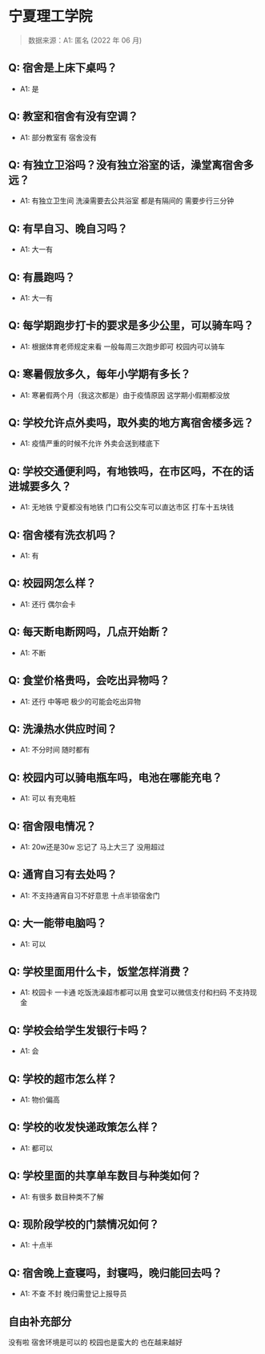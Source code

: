 # 宁夏理工学院

> 数据来源：A1: 匿名 (2022 年 06 月)

## Q: 宿舍是上床下桌吗？

- A1: 是

## Q: 教室和宿舍有没有空调？

- A1: 部分教室有 宿舍没有

## Q: 有独立卫浴吗？没有独立浴室的话，澡堂离宿舍多远？

- A1: 有独立卫生间 洗澡需要去公共浴室 都是有隔间的 需要步行三分钟

## Q: 有早自习、晚自习吗？

- A1: 大一有

## Q: 有晨跑吗？

- A1: 大一有

## Q: 每学期跑步打卡的要求是多少公里，可以骑车吗？

- A1: 根据体育老师规定来看 一般每周三次跑步即可 校园内可以骑车

## Q: 寒暑假放多久，每年小学期有多长？

- A1: 寒暑假两个月（我这次都是）由于疫情原因 这学期小假期都没放

## Q: 学校允许点外卖吗，取外卖的地方离宿舍楼多远？

- A1: 疫情严重的时候不允许 外卖会送到楼底下

## Q: 学校交通便利吗，有地铁吗，在市区吗，不在的话进城要多久？

- A1: 无地铁 宁夏都没有地铁 门口有公交车可以直达市区 打车十五块钱

## Q: 宿舍楼有洗衣机吗？

- A1: 有

## Q: 校园网怎么样？

- A1: 还行 偶尔会卡

## Q: 每天断电断网吗，几点开始断？

- A1: 不断

## Q: 食堂价格贵吗，会吃出异物吗？

- A1: 还行 中等吧 极少的可能会吃出异物

## Q: 洗澡热水供应时间？

- A1: 不分时间 随时都有

## Q: 校园内可以骑电瓶车吗，电池在哪能充电？

- A1: 可以 有充电桩

## Q: 宿舍限电情况？

- A1: 20w还是30w 忘记了 马上大三了 没用超过

## Q: 通宵自习有去处吗？

- A1: 不支持通宵自习不好意思 十点半锁宿舍门

## Q: 大一能带电脑吗？

- A1: 可以

## Q: 学校里面用什么卡，饭堂怎样消费？

- A1: 校园卡 一卡通 吃饭洗澡超市都可以用 食堂可以微信支付和扫码 不支持现金

## Q: 学校会给学生发银行卡吗？

- A1: 会

## Q: 学校的超市怎么样？

- A1: 物价偏高

## Q: 学校的收发快递政策怎么样？

- A1: 都可以

## Q: 学校里面的共享单车数目与种类如何？

- A1: 有很多 数目种类不了解

## Q: 现阶段学校的门禁情况如何？

- A1: 十点半

## Q: 宿舍晚上查寝吗，封寝吗，晚归能回去吗？

- A1: 不查 不封 晚归需登记上报导员

## 自由补充部分

没有啦 宿舍环境是可以的 校园也是蛮大的 也在越来越好
